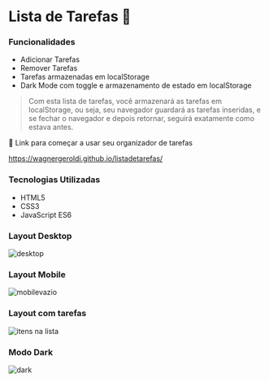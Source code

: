 # Lista de Tarefas :rocket:

### Funcionalidades

* Adicionar Tarefas
* Remover Tarefas
* Tarefas armazenadas em localStorage
* Dark Mode com toggle e armazenamento de estado em localStorage

> Com esta lista de tarefas, você armazenará as tarefas em localStorage, ou seja, seu navegador guardará as tarefas inseridas, e se fechar o navegador e depois retornar, seguirá
exatamente como estava antes.

:link: Link para começar a usar seu organizador de tarefas

https://wagnergeroldi.github.io/listadetarefas/


### Tecnologias Utilizadas

* HTML5
* CSS3
* JavaScript ES6

### Layout Desktop

![desktop](https://user-images.githubusercontent.com/74829196/125513734-62693573-b56a-42a1-a327-6c0ba8cbc202.png)

### Layout Mobile

![mobilevazio](https://user-images.githubusercontent.com/74829196/125513874-abba01a7-d1ec-49a5-ab37-44b9517b9dc7.png)

### Layout com tarefas

![itens na lista](https://user-images.githubusercontent.com/74829196/125513815-5e6206f9-bbd4-40a2-950c-3a2d30e97793.png)


### Modo Dark

![dark](https://user-images.githubusercontent.com/74829196/125843311-055383ec-b079-4dcc-b81b-fdc6023da05d.png)
